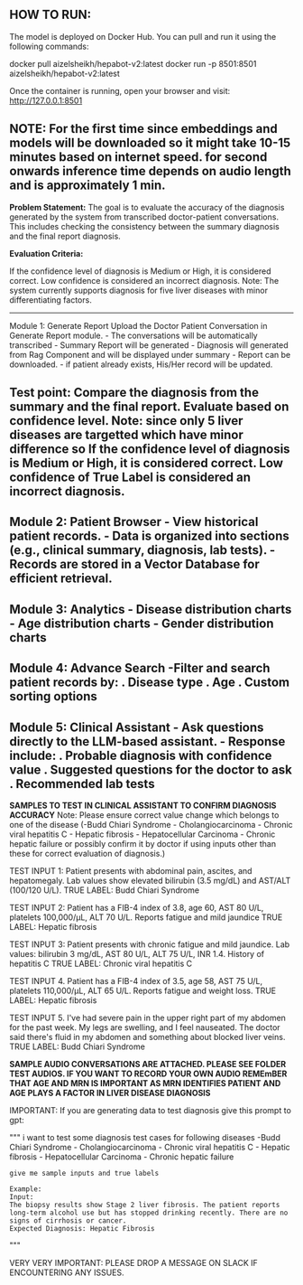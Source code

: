**HOW TO RUN:**
---------------------------------------------------------------------------------------------------------
The model is deployed on Docker Hub. You can pull and run it using the following commands:

docker pull aizelsheikh/hepabot-v2:latest
docker run -p 8501:8501 aizelsheikh/hepabot-v2:latest

Once the container is running, open your browser and visit:
http://127.0.0.1:8501


NOTE: For the first time since embeddings and models will be downloaded so it might take 10-15 minutes based
on internet speed. for second onwards inference time depends on audio length and is approximately 1 min.
---------------------------------------------------------------------------------------------------------

**Problem Statement:**
The goal is to evaluate the accuracy of the diagnosis generated by the system from 
transcribed doctor-patient conversations. This includes checking the consistency between 
the summary diagnosis and the final report diagnosis.

**Evaluation Criteria:**

If the confidence level of diagnosis is Medium or High, it is considered correct.
Low confidence is considered an incorrect diagnosis.
Note: The system currently supports diagnosis for five liver diseases with minor differentiating factors.

---------------------------------------------------------------------------------------------------------

Module 1: Generate Report
Upload the Doctor Patient Conversation in Generate Report module.
    - The conversations will be automatically transcribed
    - Summary Report will be generated
    - Diagnosis will generated from Rag Component and will be displayed under summary
    - Report can be downloaded.
    - if patient already exists, His/Her record will be updated.

**Test point**: Compare the diagnosis from the summary and the final report. Evaluate based on confidence level.
**Note**: since only 5 liver diseases are targetted which have minor difference so If the confidence level of 
diagnosis is Medium or High, it is considered correct. Low confidence of True Label is considered an incorrect diagnosis.
---------------------------------------------------------------------------------------------------------

Module 2: Patient Browser
    - View historical patient records.
    - Data is organized into sections (e.g., clinical summary, diagnosis, lab tests).
    - Records are stored in a Vector Database for efficient retrieval.
---------------------------------------------------------------------------------------------------------

Module 3: Analytics
    - Disease distribution charts
    - Age distribution charts
    - Gender distribution charts
---------------------------------------------------------------------------------------------------------

Module 4: Advance Search
    -Filter and search patient records by:
        . Disease type
        . Age
        . Custom sorting options
---------------------------------------------------------------------------------------------------------

Module 5: Clinical Assistant
    - Ask questions directly to the LLM-based assistant.
    - Response include:
        . Probable diagnosis with confidence value
        . Suggested questions for the doctor to ask
        . Recommended lab tests
---------------------------------------------------------------------------------------------------------


**SAMPLES TO TEST IN CLINICAL ASSISTANT TO CONFIRM DIAGNOSIS ACCURACY**
Note: Please ensure correct value change which belongs to one of the disease 
    (-Budd Chiari Syndrome 
    - Cholangiocarcinoma 
    - Chronic viral hepatitis C 
    - Hepatic fibrosis
    - Hepatocellular Carcinoma
    - Chronic hepatic failure
or possibly confirm it by doctor if using inputs other than these for correct evaluation of diagnosis.)

TEST INPUT 1:
Patient presents with abdominal pain, ascites, and hepatomegaly. Lab
values show elevated bilirubin (3.5 mg/dL) and AST/ALT (100/120 U/L).
TRUE LABEL: Budd Chiari Syndrome

TEST INPUT 2:
Patient has a FIB-4 index of 3.8, age 60, AST 80 U/L, platelets
100,000/μL, ALT 70 U/L. Reports fatigue and mild jaundice
TRUE LABEL: Hepatic fibrosis

TEST INPUT 3:
Patient presents with chronic fatigue and mild jaundice. Lab values:
bilirubin 3 mg/dL, AST 80 U/L, ALT 75 U/L, INR 1.4. History of hepatitis C
TRUE LABEL: Chronic viral hepatitis C

TEST INPUT 4.
Patient has a FIB-4 index of 3.5, age 58, AST 75 U/L, platelets
110,000/μL, ALT 65 U/L. Reports fatigue and weight loss.
TRUE LABEL: Hepatic fibrosis

TEST INPUT 5.
I've had severe pain in the upper right part of my abdomen for the past week. My legs are swelling,
and I feel nauseated. The doctor said there's fluid in my abdomen and something about blocked liver veins.
TRUE LABEL: Budd Chiari Syndrome

**SAMPLE AUDIO CONVERSATIONS ARE ATTACHED. PLEASE SEE FOLDER TEST AUDIOS.
IF YOU WANT TO RECORD YOUR OWN AUDIO REMEmBER THAT AGE AND MRN
IS IMPORTANT AS MRN IDENTIFIES PATIENT AND AGE PLAYS A FACTOR IN LIVER DISEASE DIAGNOSIS**


IMPORTANT: If you are generating data to test diagnosis give this prompt to gpt:

"""
i want to test some diagnosis test cases for following  diseases
    -Budd Chiari Syndrome 
    - Cholangiocarcinoma 
    - Chronic viral hepatitis C 
    - Hepatic fibrosis
    - Hepatocellular Carcinoma
    - Chronic hepatic failure 
    
    give me sample inputs and true labels 

    Example: 
    Input:
    The biopsy results show Stage 2 liver fibrosis. The patient reports long-term alcohol use but has stopped drinking recently. There are no signs of cirrhosis or cancer.
    Expected Diagnosis: Hepatic Fibrosis

"""

VERY VERY IMPORTANT: PLEASE DROP A MESSAGE ON SLACK IF ENCOUNTERING ANY ISSUES.
